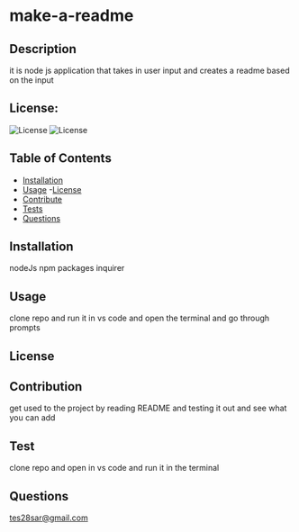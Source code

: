 # make-a-readme

  ## Description 
  it is node js application that takes in user input and creates a readme based on the input
 
  ## License:
  ![License](https://img.shields.io/badge/License--green.svg)
  ![License](https://img.shields.io/badge/License--blue.svg)
  
 
  ## Table of Contents
 
  - [Installation](#installation)
   - [Usage](#usage)
   -[License](#license)
   - [Contribute](#contribute)
   - [Tests](#tests)
  - [Questions](#questions) 
  
  
  ## Installation 
  nodeJs npm packages inquirer 
 
  ## Usage 
  clone repo and run it in vs code and open the terminal and go through prompts 
## License


## Contribution
get used to the project by reading README and testing it out and see what you can add 

## Test
clone repo and open in vs code and run it in the terminal 

## Questions
tes28sar@gmail.com


  